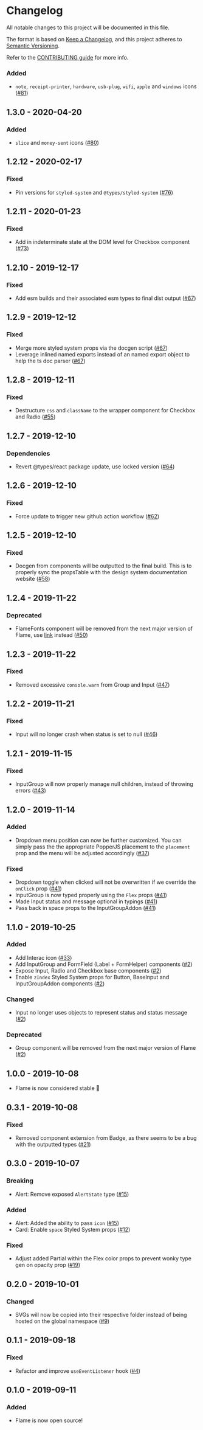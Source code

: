 # Changelog

All notable changes to this project will be documented in this file.

The format is based on [Keep a Changelog](https://keepachangelog.com/en/1.0.0/),
and this project adheres to [Semantic Versioning](https://semver.org/spec/v2.0.0.html).

Refer to the [CONTRIBUTING guide](https://github.com/lightspeed/flame/blob/master/.github/CONTRIBUTING.md) for more info.

### Added

- `note`, `receipt-printer`, `hardware`, `usb-plug`, `wifi`, `apple` and `windows` icons ([#81](https://github.com/lightspeed/flame/pull/81))

## 1.3.0 - 2020-04-20

### Added

- `slice` and `money-sent` icons ([#80](https://github.com/lightspeed/flame/pull/80))

## 1.2.12 - 2020-02-17

### Fixed

- Pin versions for `styled-system` and `@types/styled-system` ([#76](https://github.com/lightspeed/flame/pull/76))

## 1.2.11 - 2020-01-23

### Fixed

- Add in indeterminate state at the DOM level for Checkbox component ([#73](https://github.com/lightspeed/flame/pull/73))

## 1.2.10 - 2019-12-17

### Fixed

- Add esm builds and their associated esm types to final dist output ([#67](https://github.com/lightspeed/flame/pull/67))

## 1.2.9 - 2019-12-12

### Fixed

- Merge more styled system props via the docgen script ([#67](https://github.com/lightspeed/flame/pull/67))
- Leverage inlined named exports instead of an named export object to help the ts doc parser ([#67](https://github.com/lightspeed/flame/pull/67))

## 1.2.8 - 2019-12-11

### Fixed

- Destructure `css` and `className` to the wrapper component for Checkbox and Radio ([#55](https://github.com/lightspeed/flame/pull/55))

## 1.2.7 - 2019-12-10

### Dependencies

- Revert @types/react package update, use locked version ([#64](https://github.com/lightspeed/flame/pull/64))

## 1.2.6 - 2019-12-10

### Fixed

- Force update to trigger new github action workflow ([#62](https://github.com/lightspeed/flame/pull/62))

## 1.2.5 - 2019-12-10

### Fixed

- Docgen from components will be outputted to the final build. This is to properly sync the propsTable with the design system documentation website ([#58](https://github.com/lightspeed/flame/pull/58))

## 1.2.4 - 2019-11-22

### Deprecated

- FlameFonts component will be removed from the next major version of Flame, use [link](https://github.com/lightspeed/flame#link-fonts) instead ([#50](https://github.com/lightspeed/flame/pull/50))

## 1.2.3 - 2019-11-22

### Fixed

- Removed excessive `console.warn` from Group and Input ([#47](https://github.com/lightspeed/flame/pull/47))

## 1.2.2 - 2019-11-21

### Fixed

- Input will no longer crash when status is set to null ([#46](https://github.com/lightspeed/flame/pull/46))

## 1.2.1 - 2019-11-15

### Fixed

- InputGroup will now properly manage null children, instead of throwing errors ([#43](https://github.com/lightspeed/flame/pull/43))

## 1.2.0 - 2019-11-14

### Added

- Dropdown menu position can now be further customized. You can simply pass the the appropriate PopperJS placement to the `placement` prop and the menu will be adjusted accordingly ([#37](https://github.com/lightspeed/flame/pull/37))

### Fixed

- Dropdown toggle when clicked will not be overwritten if we override the `onClick` prop ([#41](https://github.com/lightspeed/flame/pull/41))
- InputGroup is now typed properly using the `Flex` props ([#41](https://github.com/lightspeed/flame/pull/41))
- Made Input status and message optional in typings ([#41](https://github.com/lightspeed/flame/pull/41))
- Pass back in space props to the InputGroupAddon ([#41](https://github.com/lightspeed/flame/pull/41))

## 1.1.0 - 2019-10-25

### Added

- Add Interac icon ([#33](https://github.com/lightspeed/flame/pull/33))
- Add InputGroup and FormField (Label + FormHelper) components ([#2](https://github.com/lightspeed/flame/pull/2))
- Expose Input, Radio and Checkbox base components ([#2](https://github.com/lightspeed/flame/pull/2))
- Enable `zIndex` Styled System props for Button, BaseInput and InputGroupAddon components ([#2](https://github.com/lightspeed/flame/pull/2))

### Changed

- Input no longer uses objects to represent status and status message ([#2](https://github.com/lightspeed/flame/pull/2))

### Deprecated

- Group component will be removed from the next major version of Flame ([#2](https://github.com/lightspeed/flame/pull/2))

## 1.0.0 - 2019-10-08

- Flame is now considered stable :tada:

## 0.3.1 - 2019-10-08

### Fixed

- Removed component extension from Badge, as there seems to be a bug with the outputted types ([#21](https://github.com/lightspeed/flame/pull/21))

## 0.3.0 - 2019-10-07

### Breaking

- Alert: Remove exposed `AlertState` type ([#15](https://github.com/lightspeed/flame/pull/15))

### Added

- Alert: Added the ability to pass `icon` ([#15](https://github.com/lightspeed/flame/pull/15))
- Card: Enable `space` Styled System props ([#12](https://github.com/lightspeed/flame/pull/12))

### Fixed

- Adjust added Partial within the Flex color props to prevent wonky type gen on opacity prop ([#19](https://github.com/lightspeed/flame/pull/19))

## 0.2.0 - 2019-10-01

### Changed

- SVGs will now be copied into their respective folder instead of being hosted on the global namespace ([#9](https://github.com/lightspeed/flame/pull/9))

## 0.1.1 - 2019-09-18

### Fixed

- Refactor and improve `useEventListener` hook ([#4](https://github.com/lightspeed/flame/pull/4))

## 0.1.0 - 2019-09-11

### Added

- Flame is now open source!
